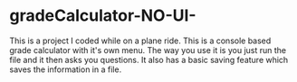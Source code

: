 # gradeCalculator-NO-UI-

This is a project I coded while on a plane ride. This is a console based grade calculator with it's own menu. The way you use it is you just run the file and it then asks you questions. It also has a basic saving feature which saves the information in a file. 

